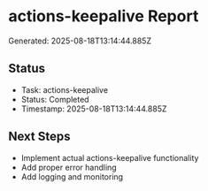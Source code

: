 # actions-keepalive Report

Generated: 2025-08-18T13:14:44.885Z

## Status
- Task: actions-keepalive
- Status: Completed
- Timestamp: 2025-08-18T13:14:44.885Z

## Next Steps
- Implement actual actions-keepalive functionality
- Add proper error handling
- Add logging and monitoring
